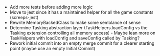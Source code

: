 - Add more tests before adding more logic
- Move to jest since it has a maintained helper for all the game constants (screeps-jest)
- Rewrite MemoryBackedClass to make some semblance of sense
- Determine Tasking abstraction layer (TaskHelpers.loadConfig vs the Tasking extension controlling all memory access) - Maybe lean more on TaskHelpers with loadConfig and saveConfig called by Tasking?
- Rework initial commit into an empty merge commit for a clearer starting point (maybe use an empty Initial Commit)
